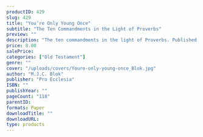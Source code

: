 ```yaml
---
productID: 429
slug: 429
title: "You’re Only Young Once"
subtitle: "The Ten Commandments in the Light of Proverbs"
preview: ""
description: "The ten commandments in the light of Proverbs. Published by Pro Ecclesia Publishers."
price: 8.00
salePrice: 
categories: ["Old Testament"]
genre: ""
cover: "/uploads/covers/Youre-only-young-once_Blok.jpg"
author: "M.J.C. Blok"
publisher: "Pro Ecclesia"
ISBN: ""
publishYear: ""
pageCount: "118"
parentID:
formats: Paper
downloadTitle: ""
downloadURL: 
type: products
---
```

